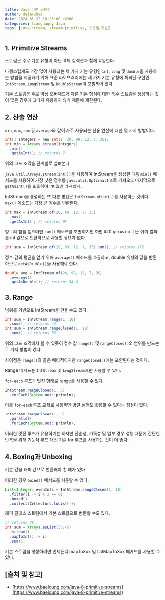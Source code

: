 ```yaml
---
title: Java 기본 스트림
author: dejavuhyo
date: 2024-05-22 10:25:00 +0900
categories: [Language, Java]
tags: [java-stream, stream-primitive, 스트림-기본]
---
```


## 1. Primitive Streams
스트림은 주로 기본 유형이 아닌 객체 컬렉션과 함께 작동한다.

다행스럽게도 가장 많이 사용되는 세 가지 기본 유형인 `int`, `long` 및 `double`을 사용하는 방법을 제공하기 위해 표준 라이브러리에는 세 가지 기본 유형에 특화된 구현인 `IntStream`, `LongStream` 및 `DoubleStream`이 포함되어 있다.

기본 스트림은 주로 박싱 오버헤드와 다른 기본 형식에 대한 특수 스트림을 생성하는 것이 많은 경우에 그다지 유용하지 않기 때문에 제한된다.

## 2. 산술 연산
`min`, `max`, `sum` 및 `average`와 같이 자주 사용되는 산술 연산에 대한 몇 가지 방법이다.

```java
int[] integers = new int[] {20, 98, 12, 7, 35};
int min = Arrays.stream(integers)
  .min()
  .getAsInt(); // returns 7
```

위의 코드 조각을 단계별로 살펴본다.

`java.util.Arrays.stream(int[])`을 사용하여 IntStream을 생성한 다음 `min()` 메서드를 사용하여 가장 낮은 정수를 `java.util.OptionalInt`로 가져오고 마지막으로 `getAsInt()`를 호출하여 int 값을 가져왔다.

IntStream을 생성하는 또 다른 방법은 `IntStream.of(int…)`를 사용하는 것이다. `max()` 메소드는 가장 큰 정수를 반환한다.

```java
int max = IntStream.of(20, 98, 12, 7, 35)
  .max()
  .getAsInt(); // returns 98
```

정수의 합을 얻으려면 `sum()` 메소드를 호출하기만 하면 되고 `getAsInt()`는 이미 결과를 int 값으로 반환하므로 사용할 필요가 없다.

```java
int sum = IntStream.of(20, 98, 12, 7, 35).sum(); // returns 172
```

정수 값의 평균을 얻기 위해 `average()` 메소드를 호출하고, double 유형의 값을 반환하므로 `getAsDouble()`을 사용해야 한다.

```java
double avg = IntStream.of(20, 98, 12, 7, 35)
  .average()
  .getAsDouble(); // returns 34.4
```

## 3. Range
범위를 기반으로 IntStream을 만들 수도 있다.

```java
int sum = IntStream.range(1, 10)
  .sum(); // returns 45
int sum = IntStream.rangeClosed(1, 10)
  .sum(); // returns 55
```

위의 코드 조각에서 볼 수 있듯이 정수 값 `range()` 및 `rangeClosed()`의 범위를 만드는 두 가지 방법이 있다.

차이점은 `range()`의 끝은 배타적이지만 `rangeClosed()`에는 포함된다는 것이다.

Range 메서드는 `IntStream` 및 `LongStream`에만 사용할 수 있다.

`for-each` 루프의 멋진 형태로 range를 사용할 수 있다.

```java
IntStream.rangeClosed(1, 5)
  .forEach(System.out::println);
```

이를 `for-each` 루프 교체로 사용하면 병렬 실행도 활용할 수 있다는 장점이 있다.

```java
IntStream.rangeClosed(1, 5)
  .parallel()
  .forEach(System.out::println);
```

이러한 멋진 루프가 유용하기는 하지만 단순성, 가독성 및 일부 경우 성능 때문에 간단한 반복을 위해 기능적 루프 대신 기존 for 루프를 사용하는 것이 더 좋다.

## 4. Boxing과 Unboxing
기본 값을 래퍼 값으로 변환해야 할 때가 있다.

이러한 경우 `boxed()` 메서드를 사용할 수 있다.

```java
List<Integer> evenInts = IntStream.rangeClosed(1, 10)
  .filter(i -> i % 2 == 0)
  .boxed()
  .collect(Collectors.toList());
```

래퍼 클래스 스트림에서 기본 스트림으로 변환할 수도 있다.

```java
// returns 78
int sum = Arrays.asList(33,45)
  .stream()
  .mapToInt(i -> i)
  .sum();
```

기본 스트림을 생성하려면 언제든지 mapToXxx 및 flatMapToXxx 메서드를 사용할 수 있다.

## [출처 및 참고]
* [https://www.baeldung.com/java-8-primitive-streams](https://www.baeldung.com/java-8-primitive-streams)
